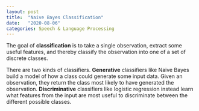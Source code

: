 ```yaml
---
layout: post
title:  "Naive Bayes Classification"
date:   "2020-08-06"
categories: Speech & Language Processing
---
```


The goal of **classification** is to take a single observation, extract some useful features, and thereby classify the observation into one of a set of discrete classes.

There are two kinds of classifiers. **Generative** classifiers like Naive Bayes build a model of how a class could generate some input data. Given an observation, they return the class most likely to have generated the observation. **Discriminative** classifiers like logistic regression instead learn what features from the input are most useful to discriminate between the different possible classes.
